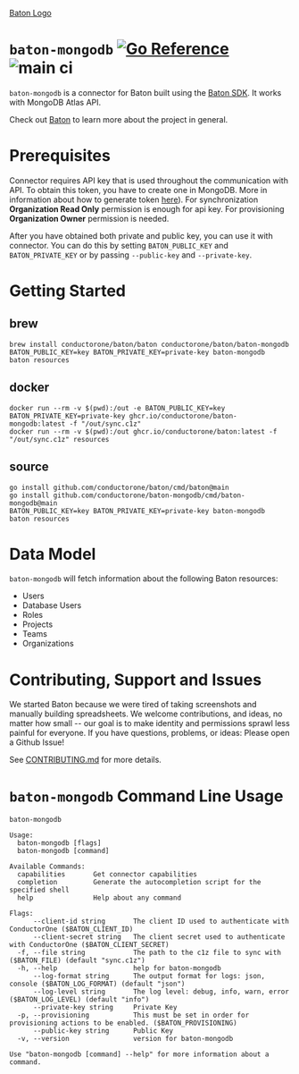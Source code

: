 [Baton Logo](./docs/images/baton-logo.png)

# `baton-mongodb` [![Go Reference](https://pkg.go.dev/badge/github.com/conductorone/baton-mongodb.svg)](https://pkg.go.dev/github.com/conductorone/baton-mongodb) ![main ci](https://github.com/conductorone/baton-mongodb/actions/workflows/main.yaml/badge.svg)

`baton-mongodb` is a connector for Baton built using the [Baton SDK](https://github.com/conductorone/baton-sdk). It works with MongoDB Atlas API.

Check out [Baton](https://github.com/conductorone/baton) to learn more about the project in general.

# Prerequisites

Connector requires API key that is used throughout the communication with API. To obtain this token, you have to create one in MongoDB. More in information about how to generate token [here](https://www.mongodb.com/docs/atlas/configure-api-access/)). For synchronization **Organization Read Only** permission is enough for api key. For provisioning **Organization Owner** permission is needed.

After you have obtained both private and public key, you can use it with connector. You can do this by setting `BATON_PUBLIC_KEY` and `BATON_PRIVATE_KEY` or by passing `--public-key` and `--private-key`.

# Getting Started

## brew

```
brew install conductorone/baton/baton conductorone/baton/baton-mongodb
BATON_PUBLIC_KEY=key BATON_PRIVATE_KEY=private-key baton-mongodb
baton resources
```

## docker

```
docker run --rm -v $(pwd):/out -e BATON_PUBLIC_KEY=key BATON_PRIVATE_KEY=private-key ghcr.io/conductorone/baton-mongodb:latest -f "/out/sync.c1z"
docker run --rm -v $(pwd):/out ghcr.io/conductorone/baton:latest -f "/out/sync.c1z" resources
```

## source

```
go install github.com/conductorone/baton/cmd/baton@main
go install github.com/conductorone/baton-mongodb/cmd/baton-mongodb@main
BATON_PUBLIC_KEY=key BATON_PRIVATE_KEY=private-key baton-mongodb
baton resources
```

# Data Model

`baton-mongodb` will fetch information about the following Baton resources:

- Users
- Database Users
- Roles
- Projects
- Teams
- Organizations

# Contributing, Support and Issues

We started Baton because we were tired of taking screenshots and manually building spreadsheets. We welcome contributions, and ideas, no matter how small -- our goal is to make identity and permissions sprawl less painful for everyone. If you have questions, problems, or ideas: Please open a Github Issue!

See [CONTRIBUTING.md](https://github.com/ConductorOne/baton/blob/main/CONTRIBUTING.md) for more details.

# `baton-mongodb` Command Line Usage

```
baton-mongodb

Usage:
  baton-mongodb [flags]
  baton-mongodb [command]

Available Commands:
  capabilities       Get connector capabilities
  completion         Generate the autocompletion script for the specified shell
  help               Help about any command

Flags:
      --client-id string       The client ID used to authenticate with ConductorOne ($BATON_CLIENT_ID)
      --client-secret string   The client secret used to authenticate with ConductorOne ($BATON_CLIENT_SECRET)
  -f, --file string            The path to the c1z file to sync with ($BATON_FILE) (default "sync.c1z")
  -h, --help                   help for baton-mongodb
      --log-format string      The output format for logs: json, console ($BATON_LOG_FORMAT) (default "json")
      --log-level string       The log level: debug, info, warn, error ($BATON_LOG_LEVEL) (default "info")
      --private-key string     Private Key
  -p, --provisioning           This must be set in order for provisioning actions to be enabled. ($BATON_PROVISIONING)
      --public-key string      Public Key
  -v, --version                version for baton-mongodb

Use "baton-mongodb [command] --help" for more information about a command.
```